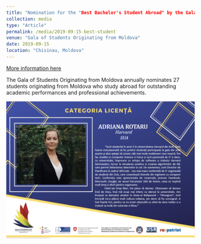 ```yaml
---
title: "Nomination for the "Best Bachelor's Student Abroad" by the Gala of Students Originating from Moldova, VII-th Edition"
collection: media
type: "Article"
permalink: /media/2019-09-15-best-student
venue: "Gala of Students Originating from Moldova"
date: 2019-09-15
location: "Chisinau, Moldova"
---
```


[More information here](https://unica.md/monden/lista-celor-mai-buni-studenti-moldoveni-care-isi-fac-studiile-in-strainatate/)

The Gala of Students Originating from Moldova annually nominates 27 students originating from Moldova who study abroad for outstanding academic performances and professional achievements.

![Image](../images/gala.png)
